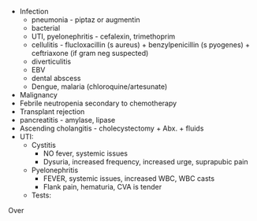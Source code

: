 -   Infection
    -   pneumonia - piptaz or augmentin
    -   bacterial
    -   UTI, pyelonephritis - cefalexin, trimethoprim
    -   cellulitis - flucloxacillin (s aureus) + benzylpenicillin (s pyogenes) + ceftriaxone (if gram neg suspected)
    -   diverticulitis
    -   EBV
    -   dental abscess
    -   Dengue, malaria (chloroquine/artesunate)
-   Malignancy
-   Febrile neutropenia secondary to chemotherapy
-   Transplant rejection
-   pancreatitis - amylase, lipase
-   Ascending cholangitis - cholecystectomy + Abx. + fluids
- UTI:
	- Cystitis
		- NO fever, systemic issues
		- Dysuria, increased frequency, increased urge, suprapubic pain
	- Pyelonephritis
		- FEVER, systemic issues, increased WBC, WBC casts
		- Flank pain, hematuria, CVA is tender
	- Tests:

Over